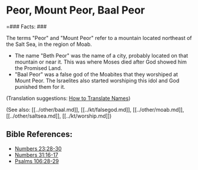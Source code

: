 # Peor, Mount Peor, Baal Peor #

=### Facts: ###

The terms "Peor" and "Mount Peor" refer to a mountain located northeast of the Salt Sea, in the region of Moab.

* The name "Beth Peor" was the name of a city, probably located on that mountain or near it. This was where Moses died after God showed him the Promised Land.
* "Baal Peor" was a false god of the Moabites that they worshiped at Mount Peor. The Israelites also started worshiping this idol and God punished them for it.

(Translation suggestions: [How to Translate Names](en/ta-vol1/translate/man/translate-names))

(See also: [[../other/baal.md]], [[../kt/falsegod.md]], [[../other/moab.md]], [[../other/saltsea.md]], [[../kt/worship.md]])

## Bible References: ##

* [Numbers 23:28-30](en/tn/num/help/23/28)
* [Numbers 31:16-17](en/tn/num/help/31/16)
* [Psalms 106:28-29](en/tn/psa/help/106/28)